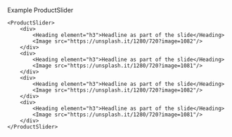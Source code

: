 Example ProductSlider


    <ProductSlider>
        <div>
            <Heading element="h3">Headline as part of the slide</Heading>
            <Image src="https://unsplash.it/1280/720?image=1082"/>
        </div>
        <div>
            <Heading element="h3">Headline as part of the slide</Heading>
            <Image src="https://unsplash.it/1280/720?image=1081"/>
        </div>
        <div>
            <Heading element="h3">Headline as part of the slide</Heading>
            <Image src="https://unsplash.it/1280/720?image=1082"/>
        </div>
        <div>
            <Heading element="h3">Headline as part of the slide</Heading>
            <Image src="https://unsplash.it/1280/720?image=1081"/>
        </div>
    </ProductSlider>
